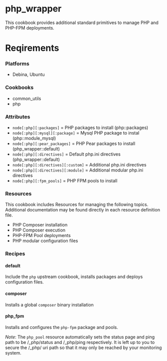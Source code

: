 # php_wrapper

This cookbook provides additional standard primitives to manage PHP and PHP-FPM deployments. 

# Reqirements
### Platforms
- Debina, Ubuntu

### Cookbooks
- common_utils
- php

### Attributes
- `node[:php][:packages]` = PHP packages to install (php::packages)
- `node[:php][:mysql][:package]` = Mysql PHP package to instal (php::module_mysql)
- `node[:php][:pear_packages]` = PHP Pear packages to install (php_wrapper::default)
- `node[:php][:directives]` = Default php.ini directives (php_wrapper::default)
- `node[:php][:directives][:custom]` = Additional php.ini directives
- `node[:php][:directives][:module]` = Additional modular php.ini directives
- `node[:php][:fpm_pools]` = PHP FPM pools to install

### Resources
This cookbook includes Resources for managing the following topics. Additional documentation may be found directly in each resource definition file.

- PHP Composer installation
- PHP Composer execution
- PHP-FPM Pool deployments
- PHP modular configuration files

### Recipes
#### default
Include the `php` upstream cookbook, installs packages and deploys configuration files.

#### composer
Installs a global `composer` binary installation

#### php_fpm
Installs and configures the `php-fpm` package and pools.

*Note*: The `php_pool` resource automatically sets the status page and ping path to be /_php/status and /_php/ping respectively. It is left up to you to secure the /_php/ uri path so that it may only be reached by your monitoring system.

